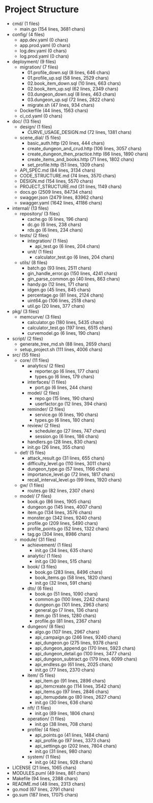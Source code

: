 # Project Structure
- cmd/ (1 files)
  - main.go (154 lines, 3681 chars)
- config/ (4 files)
  - app.dev.yaml (0 chars)
  - app.prod.yaml (0 chars)
  - log.dev.yaml (0 chars)
  - log.prod.yaml (0 chars)
- deployment/ (9 files)
  - migration/ (7 files)
    - 01.profile_down.sql (8 lines, 646 chars)
    - 01.profile_up.sql (58 lines, 2529 chars)
    - 02.book_item_down.sql (10 lines, 663 chars)
    - 02.book_item_up.sql (62 lines, 2349 chars)
    - 03.dungeon_down.sql (8 lines, 463 chars)
    - 03.dungeon_up.sql (72 lines, 2822 chars)
    - migrate.sh (47 lines, 934 chars)
  - Dockerfile (44 lines, 1563 chars)
  - ci_cd.yaml (0 chars)
- doc/ (13 files)
  - design/ (1 files)
    - CURVE_USAGE_DESIGN.md (72 lines, 1381 chars)
  - scene_dial/ (5 files)
    - basic_auth.http (20 lines, 444 chars)
    - create_dungeon_and_crud.http (106 lines, 3057 chars)
    - create_dungeon_then_practice.http (66 lines, 1890 chars)
    - create_items_and_books.http (71 lines, 1802 chars)
    - set_profile.http (51 lines, 1309 chars)
  - API_SPEC.md (84 lines, 3134 chars)
  - CODE_STRUCTURE.md (74 lines, 3570 chars)
  - DESIGN.md (154 lines, 5570 chars)
  - PROJECT_STRUCTURE.md (31 lines, 1149 chars)
  - docs.go (2509 lines, 84734 chars)
  - swagger.json (2479 lines, 83962 chars)
  - swagger.yaml (1642 lines, 41186 chars)
- internal/ (13 files)
  - repository/ (3 files)
    - cache.go (6 lines, 196 chars)
    - dc.go (6 lines, 238 chars)
    - rds.go (6 lines, 234 chars)
  - tests/ (2 files)
    - integration/ (1 files)
      - api_test.go (6 lines, 204 chars)
    - unit/ (1 files)
      - calculator_test.go (6 lines, 204 chars)
  - utils/ (8 files)
    - batch.go (93 lines, 2511 chars)
    - gin_handle_error.go (150 lines, 4241 chars)
    - gin_parse_common.go (40 lines, 863 chars)
    - handy.go (12 lines, 171 chars)
    - idgen.go (45 lines, 845 chars)
    - percentage.go (81 lines, 2124 chars)
    - uint64.go (106 lines, 2518 chars)
    - util.go (20 lines, 377 chars)
- pkg/ (3 files)
  - memcurve/ (3 files)
    - calculator.go (180 lines, 5435 chars)
    - calculator_test.go (197 lines, 6515 chars)
    - curvemodel.go (6 lines, 190 chars)
- script/ (2 files)
  - generate_tree_md.sh (88 lines, 2659 chars)
  - setup_project.sh (111 lines, 4006 chars)
- src/ (55 files)
  - core/ (11 files)
    - analytics/ (2 files)
      - reporter.go (6 lines, 177 chars)
      - types.go (6 lines, 179 chars)
    - interfaces/ (1 files)
      - port.go (6 lines, 244 chars)
    - model/ (2 files)
      - repo.go (15 lines, 190 chars)
      - userfactor.go (12 lines, 394 chars)
    - reminder/ (2 files)
      - service.go (6 lines, 190 chars)
      - types.go (6 lines, 180 chars)
    - review/ (2 files)
      - scheduler.go (27 lines, 747 chars)
      - session.go (6 lines, 186 chars)
    - handlers.go (28 lines, 830 chars)
    - init.go (26 lines, 355 chars)
  - def/ (5 files)
    - attack_result.go (31 lines, 655 chars)
    - difficulty_level.go (110 lines, 3011 chars)
    - dungeon_type.go (57 lines, 1166 chars)
    - importance_level.go (72 lines, 1817 chars)
    - recall_interval_level.go (99 lines, 1920 chars)
  - gw/ (1 files)
    - routes.go (82 lines, 2307 chars)
  - model/ (7 files)
    - book.go (86 lines, 1905 chars)
    - dungeon.go (145 lines, 4007 chars)
    - item.go (134 lines, 3576 chars)
    - monster.go (342 lines, 9240 chars)
    - profile.go (209 lines, 5490 chars)
    - profile_points.go (52 lines, 1322 chars)
    - tag.go (304 lines, 8986 chars)
  - module/ (31 files)
    - achievement/ (1 files)
      - init.go (34 lines, 635 chars)
    - analytic/ (1 files)
      - init.go (30 lines, 515 chars)
    - book/ (3 files)
      - book.go (283 lines, 8496 chars)
      - book_items.go (58 lines, 1820 chars)
      - init.go (32 lines, 591 chars)
    - dto/ (6 files)
      - book.go (51 lines, 1090 chars)
      - common.go (100 lines, 2242 chars)
      - dungeon.go (101 lines, 2963 chars)
      - general.go (7 lines, 136 chars)
      - item.go (51 lines, 1280 chars)
      - profile.go (81 lines, 2367 chars)
    - dungeon/ (8 files)
      - algo.go (107 lines, 2967 chars)
      - api_campaign.go (246 lines, 9240 chars)
      - api_dungeon.go (275 lines, 9378 chars)
      - api_dungeon_append.go (170 lines, 5923 chars)
      - api_dungeon_detail.go (100 lines, 3477 chars)
      - api_dungeon_subtract.go (179 lines, 6099 chars)
      - api_endless.go (61 lines, 2025 chars)
      - init.go (77 lines, 2370 chars)
    - item/ (5 files)
      - api_item.go (91 lines, 2896 chars)
      - api_itemcreate.go (114 lines, 3542 chars)
      - api_items.go (97 lines, 2846 chars)
      - api_itemupdate.go (80 lines, 2627 chars)
      - init.go (30 lines, 636 chars)
    - nft/ (1 files)
      - init.go (89 lines, 1806 chars)
    - operation/ (1 files)
      - init.go (38 lines, 708 chars)
    - profile/ (4 files)
      - api_points.go (41 lines, 1484 chars)
      - api_profile.go (97 lines, 3373 chars)
      - api_settings.go (202 lines, 7804 chars)
      - init.go (31 lines, 980 chars)
    - system/ (1 files)
      - init.go (42 lines, 928 chars)
- LICENSE (21 lines, 1065 chars)
- MODULES.puml (49 lines, 861 chars)
- Makefile (94 lines, 2388 chars)
- README.md (48 lines, 2313 chars)
- go.mod (67 lines, 2791 chars)
- go.sum (187 lines, 17075 chars)
